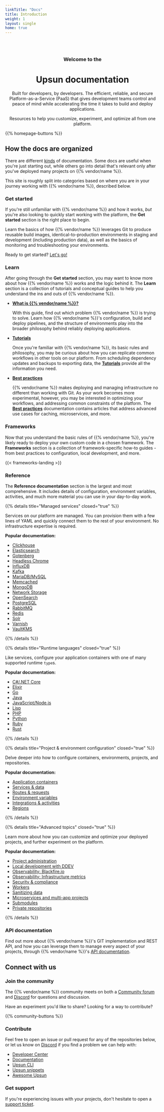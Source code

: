 ```yaml
---
linkTitle: "Docs"
title: Introduction
weight: 1
layout: single
home: true
---
```


<div class="home-hero" style="text-align: center; padding-top: 2rem;">

  <h3>Welcome to the</h3>
  <h1>Upsun documentation</h1>

  <p>Built for developers, by developers. The efficient, reliable, and secure Platform-as-a-Service (PaaS) that gives development teams control and peace of mind while accelerating the time it takes to build and deploy applications.</p>
  
  <p>Resources to help you customize, experiment, and optimize all from one platform.</p>

</div>

{{% homepage-buttons %}}

## How the docs are organized

There are different [kinds](https://documentation.divio.com/) of documentation.
Some docs are useful when you're just starting out,
while others go into detail that's relevant only after you've deployed many projects on {{% vendor/name %}}.

This site is roughly split into categories based on where you are in your journey working with {{% vendor/name %}}, described below.

### Get started

If you're still unfamiliar with {{% vendor/name %}} and how it works, _but_ you're also looking to quickly start working with the platform, the **Get started** section is the right place to begin.

Learn the basics of how {{% vendor/name %}} leverages Git to produce reusable build images, identical-to-production environments in staging and development (including production data), as well as the basics of monitoring and troubleshooting your environments.

Ready to get started? [Let's go!](/docs/get-started/here/_index.md)

### Learn

After going through the **Get started** section, you may want to know more about how {{% vendor/name %}} works and the logic behind it. The **Learn** section is a collection of tutorials and conceptual guides to help you understand the ins and outs of {{% vendor/name %}}.

- [**What is {{% vendor/name %}}?**](/docs/learn/overview/_index.md)

    With this guide, find out which problem {{% vendor/name %}} is trying to solve.
    Learn how {{% vendor/name %}}'s configuration, build and deploy pipelines, and the structure of environments play into the broader philosophy behind reliably deploying applications.

- [**Tutorials**](/docs/learn/tutorials/_index.md)

    Once you're familiar with {{% vendor/name %}}, its basic rules and philosophy, you may be curious about how you can replicate common workflows in other tools on our platform.
    From scheduling dependency updates and backups to exporting data, the [**Tutorials**](/docs/learn/tutorials/_index.md) provide all the information you need.

- [**Best practices**](/docs/learn/bestpractices/_index.md)

    {{% vendor/name %}} makes deploying and managing infrastructure no different than working with Git.
    As your work becomes more experimental, however, you may be interested in optimizing your workflows, and addressing common constraints of the platform.
    The [**Best practices**](/docs/learn/bestpractices/_index.md) documentation contains articles that address advanced use cases for caching, microservices, and more.

### Frameworks

Now that you understand the basic rules of {{% vendor/name %}}, you're likely ready to deploy your own custom code in a chosen framework.
The **Frameworks** section is a collection of framework-specific how-to guides - from best practices to configuration, local development, and more.

{{< frameworks-landing >}}

### Reference

The **Reference documentation** section is the largest and most comprehensive.
It includes details of configuration, environment variables, activities, and much more material you can use in your day-to-day work.

{{% details title="Managed services" closed="true" %}}

Services on our platform are managed. You can provision them with a few lines of YAML and quickly connect them to the rest of your environment. No infrastructure expertise is required.

**Popular documentation:**

- [Clickhouse](/docs/add-services/clickhouse.md)
- [Elasticsearch](/docs/add-services/elasticsearch.md)
- [Gotenberg](/docs/add-services/gotenberg.md)
- [Headless Chrome](/docs/add-services/headless-chrome.md)
- [InfluxDB](/docs/add-services/influxdb.md)
- [Kafka](/docs/add-services/kafka.md)
- [MariaDB/MySQL](/docs/add-services/mysql/_index.md)
- [Memcached](/docs/add-services/memcached.md)
- [MongoDB](/docs/add-services/mongodb.md)
- [Network Storage](/docs/add-services/network-storage.md)
- [OpenSearch](/docs/add-services/opensearch.md)
- [PostgreSQL](/docs/add-services/postgresql.md)
- [RabbitMQ](/docs/add-services/rabbitmq.md)
- [Redis](/docs/add-services/redis.md)
- [Solr](/docs/add-services/solr.md)
- [Varnish](/docs/add-services/varnish.md)
- [VaultKMS](/docs/add-services/vault.md)

{{% /details %}}

{{% details title="Runtime languages" closed="true" %}}

Like services, configure your application containers with one of many supported runtime `type`s.

**Popular documentation:**

- [C#/.NET Core](/docs/languages/dotnet.md)
- [Elixir](/docs/languages/elixir.md)
- [Go](/docs/languages/go.md)
- [Java](/docs/languages/java/_index.md)
- [JavaScript/Node.js](/docs/languages/nodejs/_index.md)
- [Lisp](/docs/languages/lisp.md)
- [PHP](/docs/languages/php/_index.md)
- [Python](/docs/languages/python/_index.md)
- [Ruby](/docs/languages/ruby.md)
- [Rust](/docs/languages/rust.md)

{{% /details %}}

{{% details title="Project & environment configuration" closed="true" %}}

Delve deeper into how to configure containers, environments, projects, and repositories.

**Popular documentation:**

- [Application containers](/docs/create-apps/_index.md)
- [Services & data](/docs/add-services/_index.md)
- [Routes & requests](/docs/define-routes/_index.md)
- [Environment variables](/docs/development/variables.md)
- [Integrations & activities](/docs/integrations/_index.md)
- [Regions](/docs/development/regions.md)

{{% /details %}}

{{% details title="Advanced topics" closed="true" %}}

Learn more about how you can customize and optimize your deployed projects, and further experiment on the platform.

**Popular documentation:**

- [Project administration](/docs/administration/_index.md)
- [Local development with DDEV](/docs/development/local/ddev.md)
- [Observability: Blackfire.io](/docs/increase-observability/application-metrics/blackfire.md)
- [Observability: Infrastructure metrics](/docs/increase-observability/metrics/_index.md)
- [Security & compliance](/docs/security/_index.md)
- [Workers](/docs/create-apps/workers.md)
- [Sanitizing data](/docs/development/sanitize-db.md)
- [Microservices and multi-app projects](/docs/create-apps/multi-app/_index.md)
- [Submodules](/docs/development/submodules.md)
- [Private repositories](/docs/development/private-repository.md)

{{% /details %}}

### API documentation

Find out more about {{% vendor/name %}}'s GIT implementation and REST API, and how you can leverage them to manage every aspect of your projects, through {{% vendor/name %}}'s [API documentation](https://api.platform.sh/docs/).

## Connect with us

### Join the community

The {{% vendor/name %}} community meets on both a [Community forum](https://support.platform.sh/hc/en-us/community/topics) and [Discord](https://discord.gg/platformsh) for questions and discussion.

Have an experiment you'd like to share?
Looking for a way to contribute?

{{% community-buttons %}}

### Contribute
Feel free to open an issue or pull request for any of the repositories below, or let us know on [Discord](https://discord.gg/PkMc2pVCDV) if you find a problem we can help with:

- [Developer Center](https://github.com/upsun/devcenter)
- [Documentation](https://github.com/upsun/devcenter)
- [Upsun CLI](https://github.com/platformsh/cli)
- [Upsun snippets](https://github.com/upsun/snippets)
- [Awesome Upsun](https://github.com/upsun/awesome-upsun)

### Get support

If you're experiencing issues with your projects, don't hesitate to open a [support ticket](/docs/learn/overview/get-support.md).